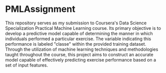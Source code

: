 # PMLAssignment

This repository serves as my submission to Coursera's Data Science Specialization Practical Machine Learning course. Its primary objective is to develop a predictive model capable of determining the manner in which individuals performed a particular exercise. The variable indicating this performance is labeled "classe" within the provided training dataset. Through the utilization of machine learning techniques and methodologies taught throughout the course, this project aims to construct an accurate model capable of effectively predicting exercise performance based on a set of input features. 
